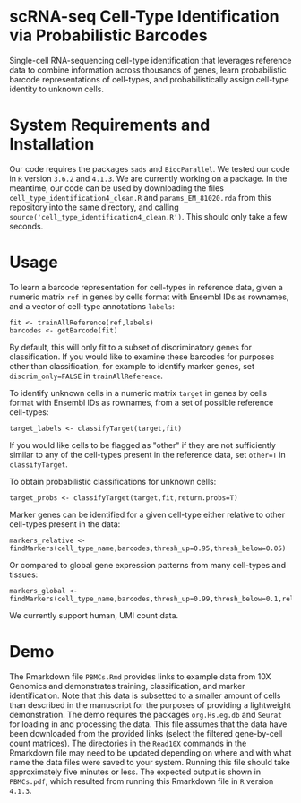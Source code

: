 # scRNA-seq Cell-Type Identification via Probabilistic Barcodes

Single-cell RNA-sequencing cell-type identification that leverages reference data to combine information across thousands of genes, learn probabilistic barcode representations of cell-types, and probabilistically assign cell-type identity to unknown cells.

# System Requirements and Installation

Our code requires the packages ```sads``` and ```BiocParallel```. We tested our code in ```R``` version ```3.6.2``` and ```4.1.3```. We are currently working on a package. In the meantime, our code can be used by downloading the files ```cell_type_identification4_clean.R``` and ```params_EM_81020.rda``` from this repository into the same directory, and calling ```source('cell_type_identification4_clean.R')```. This should only take a few seconds. 

# Usage

To learn a barcode representation for cell-types in reference data, given a numeric matrix ```ref``` in genes by cells format with Ensembl IDs as rownames, and a vector of cell-type annotations ```labels```:

```
fit <- trainAllReference(ref,labels)
barcodes <- getBarcode(fit)
```

By default, this will only fit to a subset of discriminatory genes for classification. If you would like to examine these barcodes for purposes other than classification, for example to identify marker genes, set ```discrim_only=FALSE``` in ```trainAllReference```.

To identify unknown cells in a numeric matrix ```target``` in genes by cells format with Ensembl IDs as rownames, from a set of possible reference cell-types:

```
target_labels <- classifyTarget(target,fit)
```

If you would like cells to be flagged as "other" if they are not sufficiently similar to any of the cell-types present in the reference data, set ```other=T``` in ```classifyTarget```.

To obtain probabilistic classifications for unknown cells:

```
target_probs <- classifyTarget(target,fit,return.probs=T)
```

Marker genes can be identified for a given cell-type either relative to other cell-types present in the data:

```
markers_relative <- findMarkers(cell_type_name,barcodes,thresh_up=0.95,thresh_below=0.05)
```

Or compared to global gene expression patterns from many cell-types and tissues:

```
markers_global <- findMarkers(cell_type_name,barcodes,thresh_up=0.99,thresh_below=0.1,relative=F)
```

We currently support human, UMI count data. 

# Demo

The Rmarkdown file ```PBMCs.Rmd``` provides links to example data from 10X Genomics and demonstrates training, classification, and marker identification. Note that this data is subsetted to a smaller amount of cells than described in the manuscript for the purposes of providing a lightweight demonstration. The demo requires the packages ```org.Hs.eg.db``` and ```Seurat``` for loading in and processing the data. This file assumes that the data have been downloaded from the provided links (select the filtered gene-by-cell count matrices). The directories in the ```Read10X``` commands in the Rmarkdown file may need to be updated depending on where and with what name the data files were saved to your system. Running this file should take approximately five minutes or less. The expected output is shown in ```PBMCs.pdf```, which resulted from running this Rmarkdown file in ```R``` version ```4.1.3```.
